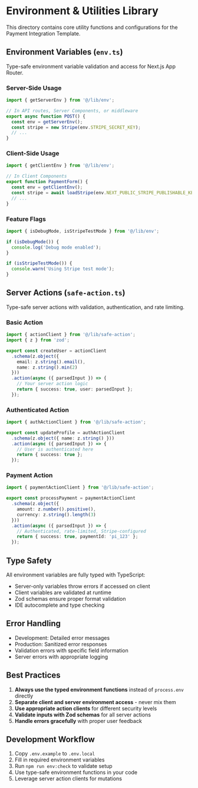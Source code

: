 # Environment & Utilities Library

This directory contains core utility functions and configurations for the Payment Integration Template.

## Environment Variables (`env.ts`)

Type-safe environment variable validation and access for Next.js App Router.

### Server-Side Usage

```typescript
import { getServerEnv } from '@/lib/env';

// In API routes, Server Components, or middleware
export async function POST() {
  const env = getServerEnv();
  const stripe = new Stripe(env.STRIPE_SECRET_KEY);
  // ...
}
```

### Client-Side Usage

```typescript
import { getClientEnv } from '@/lib/env';

// In Client Components
export function PaymentForm() {
  const env = getClientEnv();
  const stripe = await loadStripe(env.NEXT_PUBLIC_STRIPE_PUBLISHABLE_KEY);
  // ...
}
```

### Feature Flags

```typescript
import { isDebugMode, isStripeTestMode } from '@/lib/env';

if (isDebugMode()) {
  console.log('Debug mode enabled');
}

if (isStripeTestMode()) {
  console.warn('Using Stripe test mode');
}
```

## Server Actions (`safe-action.ts`)

Type-safe server actions with validation, authentication, and rate limiting.

### Basic Action

```typescript
import { actionClient } from '@/lib/safe-action';
import { z } from 'zod';

export const createUser = actionClient
  .schema(z.object({
    email: z.string().email(),
    name: z.string().min(2)
  }))
  .action(async ({ parsedInput }) => {
    // Your server action logic
    return { success: true, user: parsedInput };
  });
```

### Authenticated Action

```typescript
import { authActionClient } from '@/lib/safe-action';

export const updateProfile = authActionClient
  .schema(z.object({ name: z.string() }))
  .action(async ({ parsedInput }) => {
    // User is authenticated here
    return { success: true };
  });
```

### Payment Action

```typescript
import { paymentActionClient } from '@/lib/safe-action';

export const processPayment = paymentActionClient
  .schema(z.object({
    amount: z.number().positive(),
    currency: z.string().length(3)
  }))
  .action(async ({ parsedInput }) => {
    // Authenticated, rate-limited, Stripe-configured
    return { success: true, paymentId: 'pi_123' };
  });
```

## Type Safety

All environment variables are fully typed with TypeScript:

- Server-only variables throw errors if accessed on client
- Client variables are validated at runtime
- Zod schemas ensure proper format validation
- IDE autocomplete and type checking

## Error Handling

- Development: Detailed error messages
- Production: Sanitized error responses
- Validation errors with specific field information
- Server errors with appropriate logging

## Best Practices

1. **Always use the typed environment functions** instead of `process.env` directly
2. **Separate client and server environment access** - never mix them
3. **Use appropriate action clients** for different security levels
4. **Validate inputs with Zod schemas** for all server actions
5. **Handle errors gracefully** with proper user feedback

## Development Workflow

1. Copy `.env.example` to `.env.local`
2. Fill in required environment variables
3. Run `npm run env:check` to validate setup
4. Use type-safe environment functions in your code
5. Leverage server action clients for mutations